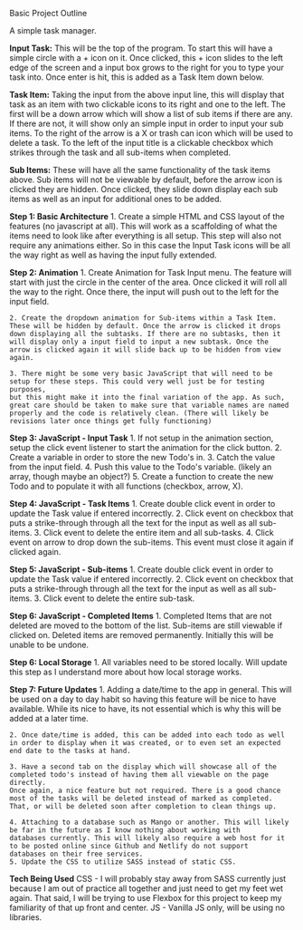 Basic Project Outline

A simple task manager.

<strong>Input Task:</strong> This will be the top of the program. To start this will have a simple circle with a + icon on it. 
Once clicked, this + icon slides to the left edge of the screen and a input box grows to the right for you to 
type your task into. Once enter is hit, this is added as a Task Item down below.

<strong>Task Item:</strong> Taking the input from the above input line, this will display that task as an item with two clickable
icons to its right and one to the left. The first will be a down arrow which will show a list of sub items if there are any. If 
there are not, it will show only an simple input in order to input your sub items. To the right of the arrow is a X or trash can 
icon which will be used to delete a task. To the left of the input title is a clickable checkbox which strikes through the task
and all sub-items when completed.

<strong>Sub Items:</strong> These will have all the same functionality of the task items above. Sub items will not be viewable 
by default, before the arrow icon is clicked they are hidden. Once clicked, they slide down display each sub items as well as an
input for additional ones to be added.


<strong>Step 1: Basic Architecture</strong>
    1. Create a simple HTML and CSS layout of the features (no javascript at all). This will work as a scaffolding of what the items
    need to look like after everything is all setup. This step will also not require any animations either. So in this case the Input
    Task icons will be all the way right as well as having the input fully extended.

<strong>Step 2: Animation</strong>
    1. Create Animation for Task Input menu. The feature will start with just the circle in the center of the area. Once clicked it will
    roll all the way to the right. Once there, the input will push out to the left for the input field. 

    2. Create the dropdown animation for Sub-items within a Task Item. These will be hidden by default. Once the arrow is clicked it drops
    down displaying all the subtasks. If there are no subtasks, then it will display only a input field to input a new subtask. Once the
    arrow is clicked again it will slide back up to be hidden from view again.

    3. There might be some very basic JavaScript that will need to be setup for these steps. This could very well just be for testing purposes,
    but this might make it into the final variation of the app. As such, great care should be taken to make sure that variable names are named 
    properly and the code is relatively clean. (There will likely be revisions later once things get fully functioning)

<strong>Step 3: JavaScript - Input Task</strong>
    1. If not setup in the animation section, setup the click event listener to start the animation for the click button.
    2. Create a variable in order to store the new Todo's in.
    3. Catch the value from the input field.
    4. Push this value to the Todo's variable. (likely an array, though maybe an object?)
    5. Create a function to create the new Todo and to populate it with all functions (checkbox, arrow, X).

<strong>Step 4: JavaScript - Task Items</strong>
    1. Create double click event in order to update the Task value if entered incorrectly.
    2. Click event on checkbox that puts a strike-through through all the text for the input as well as all sub-items.
    3. Click event to delete the entire item and all sub-tasks.
    4. Click event on arrow to drop down the sub-items. This event must close it again if clicked again.

<strong>Step 5: JavaScript - Sub-items</strong>
    1. Create double click event in order to update the Task value if entered incorrectly.
    2. Click event on checkbox that puts a strike-through through all the text for the input as well as all sub-items.
    3. Click event to delete the entire sub-task.

<strong>Step 6: JavaScript - Completed Items</strong>
    1. Completed Items that are not deleted are moved to the bottom of the list. Sub-items are still viewable if clicked on. Deleted items are
    removed permanently. Initially this will be unable to be undone.

<strong>Step 6: Local Storage</strong>
    1. All variables need to be stored locally. Will update this step as I understand more about how local storage works.

<strong>Step 7: Future Updates</strong>
    1. Adding a date/time to the app in general. This will be used on a day to day habit so having this feature will be nice to have available.
    While its nice to have, its not essential which is why this will be added at a later time.

    2. Once date/time is added, this can be added into each todo as well in order to display when it was created, or to even set an expected
    end date to the tasks at hand.

    3. Have a second tab on the display which will showcase all of the completed todo's instead of having them all viewable on the page directly.
    Once again, a nice feature but not required. There is a good chance most of the tasks will be deleted instead of marked as completed.
    That, or will be deleted soon after completion to clean things up.

    4. Attaching to a database such as Mango or another. This will likely be far in the future as I know nothing about working with
    databases currently. This will likely also require a web host for it to be posted online since Github and Netlify do not support
    databases on their free services.
    5. Update the CSS to utilize SASS instead of static CSS.


<strong>Tech Being Used</strong>
    CSS - I will probably stay away from SASS currently just because I am out of practice all together and just need to get my feet wet again.
    That said, I will be trying to use Flexbox for this project to keep my familiarity of that up front and center.
    JS - Vanilla JS only, will be using no libraries.